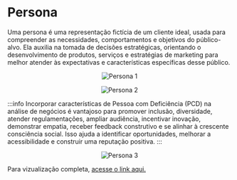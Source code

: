 # Persona

Uma persona é uma representação fictícia de um cliente ideal, usada para compreender as necessidades, comportamentos e objetivos do público-alvo. Ela auxilia na tomada de decisões estratégicas, orientando o desenvolvimento de produtos, serviços e estratégias de marketing para melhor atender às expectativas e características específicas desse público.

<p align="center">
      <img src={require('@site/static/img/marcos.jpg').default} alt="Persona 1" />
</p>


<p align="center">
      <img src={require('@site/static/img/ricardo.jpg').default} alt="Persona 2" />
</p>

:::info
Incorporar características de Pessoa com Deficiência (PCD) na análise de negócios é vantajoso para promover inclusão, diversidade, atender regulamentações, ampliar audiência, incentivar inovação, demonstrar empatia, receber feedback construtivo e se alinhar à crescente consciência social. Isso ajuda a identificar oportunidades, melhorar a acessibilidade e construir uma reputação positiva.
:::

<p align="center">
      <img src={require('@site/static/img/catarina.jpg').default} alt="Persona 3" />
</p>

Para vizualização completa, [acesse o link aqui.](https://www.figma.com/file/7tLyUXf0M195xwKfr2XNfD/Personas?type=whiteboard&t=NEjaLRvpBSGyTeS5-1)